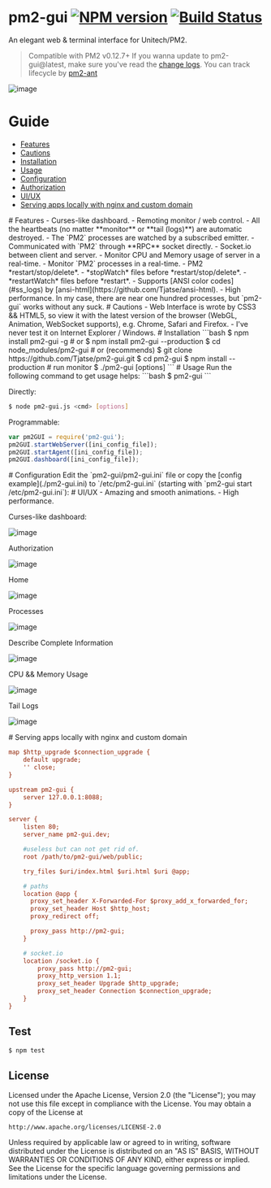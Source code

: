 pm2-gui [![NPM version](https://badge.fury.io/js/pm2-gui.svg)](http://badge.fury.io/js/pm2-gui) [![Build Status](https://travis-ci.org/Tjatse/pm2-gui.svg?branch=master)](https://travis-ci.org/Tjatse/pm2-gui)
=======

An elegant web & terminal interface for Unitech/PM2.

> Compatible with PM2 v0.12.7+
> If you wanna update to pm2-gui@latest, make sure you've read the [change logs](CHANGELOG.md).
> You can track lifecycle by [pm2-ant](/Tjatse/pm2-gui)

![image](screenshots/pm2-gui.gif)

# Guide
- [Features](#feats)
- [Cautions](#cauts)
- [Installation](#ins)
- [Usage](#usage)
- [Configuration](#config)
- [Authorization](#auth)
- [UI/UX](#ui)
- [Serving apps locally with nginx and custom domain](#serv)

<a name="feats" />
# Features
- Curses-like dashboard.
- Remoting monitor / web control.
- All the heartbeats (no matter **monitor** or **tail (logs)**) are automatic destroyed.
- The `PM2` processes are watched by a subscribed emitter.
- Communicated with `PM2` through **RPC** socket directly.
- Socket.io between client and server.
- Monitor CPU and Memory usage of server in a real-time.
- Monitor `PM2` processes in a real-time.
- PM2 *restart/stop/delete*.
 - *stopWatch* files before *restart/stop/delete*.
 - *restartWatch* files before *restart*.
- Supports [ANSI color codes](#ss_logs) by [ansi-html](https://github.com/Tjatse/ansi-html).
- High performance. In my case, there are near one hundred processes, but `pm2-gui` works without any suck.

<a name="cauts" />
# Cautions
- Web Interface is wrote by CSS3 && HTML5, so view it with the latest version of the browser (WebGL, Animation, WebSocket supports), e.g. Chrome, Safari and Firefox.
- I've never test it on Internet Explorer / Windows.

<a name="ins" />
# Installation
```bash
$ npm install pm2-gui -g
# or
$ npm install pm2-gui --production
$ cd node_modules/pm2-gui
# or (recommends)
$ git clone https://github.com/Tjatse/pm2-gui.git
$ cd pm2-gui
$ npm install --production
# run monitor
$ ./pm2-gui <cmd> [options]
```

<a name="usage" />
# Usage
Run the following command to get usage helps:
```bash
$ pm2-gui
```

Directly:
```bash
$ node pm2-gui.js <cmd> [options]
```

Programmable:
```javascript
var pm2GUI = require('pm2-gui');
pm2GUI.startWebServer([ini_config_file]);
pm2GUI.startAgent([ini_config_file]);
pm2GUI.dashboard([ini_config_file]);
```

<a name="config" />
# Configuration
Edit the `pm2-gui/pm2-gui.ini` file or copy the [config example](./pm2-gui.ini) to `/etc/pm2-gui.ini` (starting with `pm2-gui start /etc/pm2-gui.ini`):

<a name="ui" />
# UI/UX
- Amazing and smooth animations.
- High performance.

Curses-like dashboard:

![image](screenshots/dashboard.jpg)

Authorization

![image](screenshots/auth.jpg)

Home

![image](screenshots/home.jpg)

Processes

![image](screenshots/procs.jpg)

Describe Complete Information

![image](screenshots/info.jpg)

CPU && Memory Usage

![image](screenshots/monitor.jpg)

Tail Logs

![image](screenshots/logs.jpg)

<a name="serv" />
# Serving apps locally with nginx and custom domain

```ini
map $http_upgrade $connection_upgrade {
    default upgrade;
    '' close;
}

upstream pm2-gui {
    server 127.0.0.1:8088;
}

server {
    listen 80;
    server_name pm2-gui.dev;

    #useless but can not get rid of.
    root /path/to/pm2-gui/web/public;

    try_files $uri/index.html $uri.html $uri @app;

    # paths
    location @app {
      proxy_set_header X-Forwarded-For $proxy_add_x_forwarded_for;
      proxy_set_header Host $http_host;
      proxy_redirect off;

      proxy_pass http://pm2-gui;
    }

    # socket.io
    location /socket.io {
        proxy_pass http://pm2-gui;
        proxy_http_version 1.1;
        proxy_set_header Upgrade $http_upgrade;
        proxy_set_header Connection $connection_upgrade;
    }
}
```

## Test
```bash
$ npm test
```

## License
Licensed under the Apache License, Version 2.0 (the "License");
you may not use this file except in compliance with the License.
You may obtain a copy of the License at

    http://www.apache.org/licenses/LICENSE-2.0

Unless required by applicable law or agreed to in writing, software
distributed under the License is distributed on an "AS IS" BASIS,
WITHOUT WARRANTIES OR CONDITIONS OF ANY KIND, either express or implied.
See the License for the specific language governing permissions and
limitations under the License.

